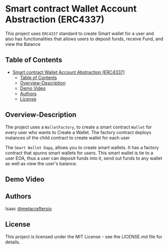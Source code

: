 # Smart contract Wallet Account Abstraction (ERC4337)

This project uses `ERC4337` standard to create Smart wallet for a user and also has functionalities that allows users to deposit funds, receive Fund, and view the Balance

## Table of Contents

- [Smart contract Wallet Account Abstraction (ERC4337)](#smart-contract-wallet-account-abstraction-erc4337)
  - [Table of Contents](#table-of-contents)
  - [Overview-Description](#overview-description)
  - [Demo Video](#demo-video)
  - [Authors](#authors)
  - [License](#license)

## Overview-Description

The project uses a `WalletFactory`, to create a smart contract `Wallet` for every user who wants to Create a Wallet.
The factory contract deploys instances of the child contract to create wallet for each user

The `Smart Wallet Dapp`, allows you to create smart wallets. It has a factory contract that spurns smart wallets for users. This smart wallet is tie to a user EOA, thus a user can deposit funds into it, send out funds to any wallet as well as view the user's balance.

## Demo Video




## Authors

Isaac
[@metacraftersio](https://twitter.com/0xkyng)

## License

This project is licensed under the MIT License - see the LICENSE.md file for details.
